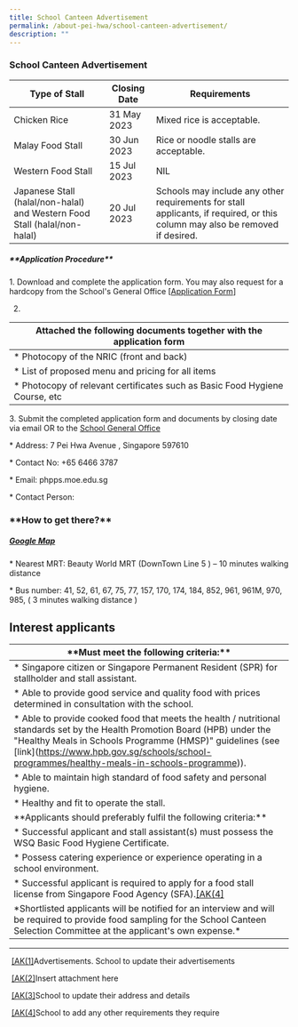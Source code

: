 ```yaml
---
title: School Canteen Advertisement
permalink: /about-pei-hwa/school-canteen-advertisement/
description: ""
---
```

### School Canteen Advertisement

| Type of Stall | Closing Date | Requirements |
| -------- | -------- | -------- |
| Chicken Rice     | 31 May 2023     | Mixed rice is acceptable.    |
| Malay Food Stall | 30 Jun 2023 | Rice or noodle stalls are acceptable.|
| Western Food Stall | 15 Jul 2023 | NIL|
| Japanese Stall (halal/non-halal) and Western Food Stall (halal/non-halal) | 20 Jul 2023 | Schools may include any other requirements for stall applicants, if required, or this column may also be removed if desired.|[\[AK(1\]](#_msocom_1) 


##### \*\*Application Procedure\*\*

1\. Download and complete the application form. You may also request for a hardcopy from the School's General Office [[Application Form](https://staging.d2rf20mnuqi9qi.amplifyapp.com/files/appexistingsch.pdf)]


2.
| Attached the following documents together with the application form |
| -------- |
| \* Photocopy of the NRIC (front and back)     |
|\* List of proposed menu and pricing for all items     |
| \* Photocopy of relevant certificates such as Basic Food Hygiene Course, etc  |



3\. Submit the completed application form and documents by closing date via email OR to the [School General Office](https://www.peihwapresbyterianpri.moe.edu.sg/contact-us/)

\* Address: 7 Pei Hwa Avenue , Singapore 597610

\* Contact No: +65 6466 3787

\* Email: phpps.moe.edu.sg

\* Contact Person: 


### \*\*How to get there?\*\*
##### [Google Map](https://www.google.com/maps/place/7+Pei+Wah+Ave,+Singapore+597610/@1.3379184,103.7739806,17z/data=!3m1!4b1!4m6!3m5!1s0x31da10883a3eec09:0x34436c0a47ab6e16!8m2!3d1.3379184!4d103.7761693!16s%2Fg%2F11c3q3xd2q)

\* Nearest MRT: Beauty World MRT (DownTown Line 5 ) – 10 minutes walking distance

\* Bus number: 41, 52, 61, 67, 75, 77, 157, 170, 174, 184, 852, 961, 961M, 970, 985,
  ( 3 minutes walking distance )

## Interest applicants
|\*\*Must meet the following criteria:\*\*|
| -------- |
|\* Singapore citizen or Singapore Permanent Resident (SPR) for stallholder and stall assistant.|
|\* Able to provide good service and quality food with prices determined in consultation with the school.|
|\* Able to provide cooked food that meets the health / nutritional standards set by the Health Promotion Board (HPB) under the "Healthy Meals in Schools Programme (HMSP)" guidelines (see \[link\](https://www.hpb.gov.sg/schools/school-programmes/healthy-meals-in-schools-programme)).|
|\* Able to maintain high standard of food safety and personal hygiene.|
|\* Healthy and fit to operate the stall.|
|\*\*Applicants should preferably fulfil the following criteria:\*\*|
|\* Successful applicant and stall assistant(s) must possess the WSQ Basic Food Hygiene Certificate.|
|\* Possess catering experience or experience operating in a school environment.|
|\* Successful applicant is required to apply for a food stall license from Singapore Food Agency (SFA).[\[AK(4\]](#_msocom_4) |
|\*Shortlisted applicants will be notified for an interview and will be required to provide food sampling for the School Canteen Selection Committee at the applicant's own expense.\*|

* * *

 [\[AK(1\]](#_msoanchor_1)Advertisements. School to update their advertisements

 [\[AK(2\]](#_msoanchor_2)Insert attachment here

 [\[AK(3\]](#_msoanchor_3)School to update their address and details

 [\[AK(4\]](#_msoanchor_4)School to add any other requirements they require